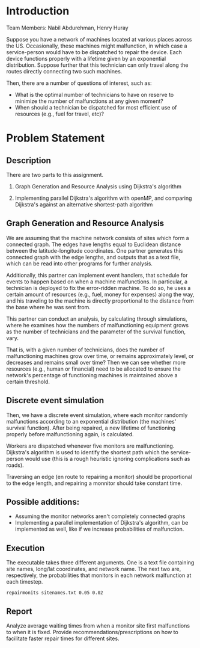 

# Introduction

Team Members: Nabil Abdurehman, Henry Huray

Suppose you have a network of machines located at various places across the US. Occasionally, these 
machines might malfunction, in which case a service-person would have to be dispatched 
to repair the device. Each device functions properly with a lifetime given by an exponential distribution.
Suppose further that this technician can only travel along the routes directly connecting two such machines. 

Then, there are a number of questions of interest, such as: 
* What is the optimal number of technicians to have on reserve to minimize the number of malfunctions at any given moment? 
* When should a technician be dispatched for most efficient use of resources (e.g., fuel for travel, etc)?


# Problem Statement

## Description

There are two parts to this assignment. 

1. Graph Generation and Resource Analysis using Dijkstra's algorithm

2. Implementing parallel Dijkstra's algorithm with openMP, and comparing Dijkstra's against an alternative shortest-path algorithm


## Graph Generation and Resource Analysis

We are assuming that the machine network consists of sites which form a connected graph. The edges have 
lengths equal to Euclidean distance between the latitude-longitude coordinates. One partner generates 
this connected graph with the edge lengths, and outputs that as a text file, which can be read into other 
programs for further analysis.

Additionally, this partner can implement event handlers, that schedule for events to happen based on 
when a machine malfunctions. In particular, a technician is deployed to fix the error-ridden machine. 
To do so, he uses a certain amount of resources (e.g., fuel, money for expenses) along the way, and his 
traveling to the machine is directly proportional to the distance from the base where he was sent from.

This partner can conduct an analysis, by calculating through simulations, where he examines how the numbers of 
malfunctioning equipment grows as the number of technicians and the parameter of the survival function, vary. 

That is, with a given number of technicians, does the number of malfunctioning machines grow over time, or remains 
approximately level, or decreases and remains small over time? Then we can see whether more resources (e.g., human or 
financial) need to be allocated to ensure the network's percentage of functioning machines is maintained above 
a certain threshold.



## Discrete event simulation

Then, we have a discrete event simulation, where each monitor randomly malfunctions according to 
an exponential distribution (the machines' survival function). After being repaired, a new 
lifetime of functioning properly before malfunctioning again, is calculated.


Workers are dispatched whenever five monitors are malfunctioning. Dijkstra's algorithm is 
used to identify the shortest path which the service-person would use (this is a rough heuristic 
ignoring complications such as roads).

Traversing an edge (en route to repairing a monitor) should be proportional to the edge length, and 
repairing a monnitor should take constant time. 

## Possible additions: 

* Assuming the monitor networks aren't completely connected graphs
* Implementing a parallel implementation of Dijkstra's algorithm, can be implemented as well, like if we increase probabilities of malfunction.


## Execution

The executable takes three different arguments. One is a text file containing site names, long/lat coordinates, 
and network name. The next two are, respectively, the probabilities that monitors in each network malfunction 
at each timestep.

```
repairmonits sitenames.txt 0.05 0.02
```

## Report

Analyze average waiting times from when a monitor site first malfunctions to when it is fixed. 
Provide recommendations/prescriptions on how to facilitate faster repair times for different sites.




